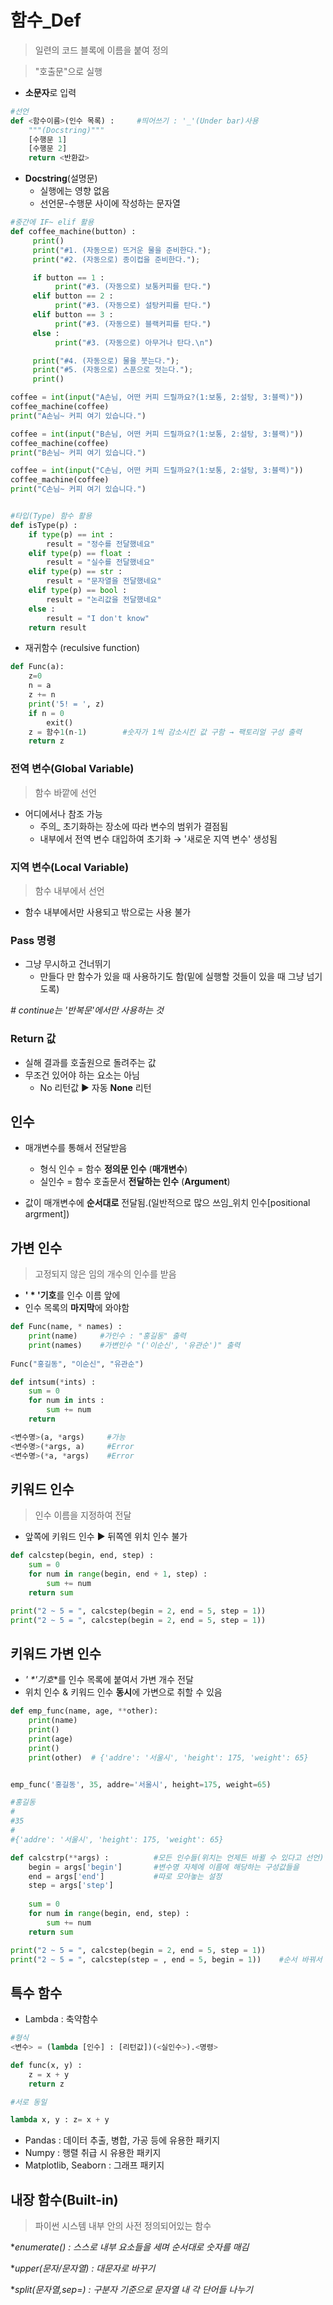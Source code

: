 # 함수_Def

> 일련의 코드 블록에 이름을 붙여 정의

> "호출문"으로 실행

- **소문자**로 입력

```python
#선언
def <함수이름>(인수 목록) :		#띄어쓰기 : '_'(Under bar)사용
    """(Docstring)"""
    [수행문 1]
    [수행문 2]
    return <반환값>
```

- **Docstring**(설명문)
  - 실행에는 영향 없음
  - 선언문-수행문 사이에 작성하는 문자열



```python
#중간에 IF~ elif 활용
def coffee_machine(button) :
     print()
     print("#1. (자동으로) 뜨거운 물을 준비한다.");
     print("#2. (자동으로) 종이컵을 준비한다.");

     if button == 1 :
          print("#3. (자동으로) 보통커피를 탄다.")
     elif button == 2 :
          print("#3. (자동으로) 설탕커피를 탄다.")
     elif button == 3 :
          print("#3. (자동으로) 블랙커피를 탄다.")
     else :
          print("#3. (자동으로) 아무거나 탄다.\n")

     print("#4. (자동으로) 물을 붓는다.");
     print("#5. (자동으로) 스푼으로 젓는다.");
     print()

coffee = int(input("A손님, 어떤 커피 드릴까요?(1:보통, 2:설탕, 3:블랙)"))
coffee_machine(coffee)
print("A손님~ 커피 여기 있습니다.")

coffee = int(input("B손님, 어떤 커피 드릴까요?(1:보통, 2:설탕, 3:블랙)"))
coffee_machine(coffee)
print("B손님~ 커피 여기 있습니다.")

coffee = int(input("C손님, 어떤 커피 드릴까요?(1:보통, 2:설탕, 3:블랙)"))
coffee_machine(coffee)
print("C손님~ 커피 여기 있습니다.")


#타입(Type) 함수 활용
def isType(p) :
    if type(p) == int :
        result = "정수를 전달했네요"
    elif type(p) == float :
        result = "실수를 전달했네요"
    elif type(p) == str :
        result = "문자열을 전달했네요"
    elif type(p) == bool :
        result = "논리값을 전달했네요"
    else :
        result = "I don't know"
    return result
```



- 재귀함수 (reculsive function)

```python
def Func(a):
    z=0						
    n = a
    z += n
    print('5! = ', z)		
    if n = 0
        exit()
    z = 함수1(n-1)		#숫자가 1씩 감소시킨 값 구함 → 팩토리얼 구성 출력
    return z


```





### 전역 변수(Global Variable)

> 함수 바깥에 선언

- 어디에서나 참조 가능
  - 주의_ 초기화하는 장소에 따라 변수의 범위가 결점됨
  - 내부에서 전역 변수 대입하여 초기화 → '새로운 지역 변수' 생성됨





### 지역 변수(Local Variable)

> 함수 내부에서 선언

- 함수 내부에서만 사용되고 밖으로는 사용 불가





### Pass 명령

- 그냥 무시하고 건너뛰기
  - 만들다 만 함수가 있을 때 사용하기도 함(밑에 실행할 것들이 있을 때 그냥 넘기도록)

*# continue는 '반복문'에서만 사용하는 것*



### Return 값

- 실해 결과를 호출원으로 돌려주는 값
- 무조건 있어야 하는 요소는 아님
  - No 리턴값 ▶ 자동 **None** 리턴





## 인수

- 매개변수를 통해서 전달받음
  - 형식 인수 = 함수 **정의문 인수** (**매개변수**)
  - 실인수 = 함수 호출문서 **전달하는 인수** (**Argument**)

- 값이 매개변수에 **순서대로** 전달됨.(일반적으로 많으 쓰임_위치 인수[positional argrment])



## 가변 인수

> 고정되지 않은 임의 개수의 인수를 받음

- **' * '기호**를 인수 이름 앞에
- 인수 목록의 **마지막**에 와야함

```python
def Func(name, * names) : 
    print(name)		#가인수 : "홍길동" 출력
    print(names)	#가변인수 "('이순신', '유관순')" 출력
    
Func("홍길동", "이순신", "유관순")
```




```python
def intsum(*ints) :
    sum = 0
    for num in ints :
        sum += num
    return
```

```python
<변수명>(a, *args)		#가능
<변수명>(*args, a)		#Error
<변수명>(*a, *args)	#Error
```



## 키워드 인수

> 인수 이름을 지정하여 전달

- 앞쪽에 키워드 인수 ▶ 뒤쪽엔 위치 인수 불가

```python
def calcstep(begin, end, step) :
    sum = 0
    for num in range(begin, end + 1, step) :
        sum += num
    return sum

print("2 ~ 5 = ", calcstep(begin = 2, end = 5, step = 1))
print("2 ~ 5 = ", calcstep(begin = 2, end = 5, step = 1))
```



## 키워드 가변 인수

- **'* *'기호**를 인수 목록에 붙여서 가변 개수 전달
- 위치 인수 & 키워드 인수 **동시**에 가변으로 취할 수 있음

```python
def emp_func(name, age, **other):
    print(name)
    print()
    print(age)
    print()
    print(other)  # {'addre': '서울시', 'height': 175, 'weight': 65}


emp_func('홍길동', 35, addre='서울시', height=175, weight=65)

#홍길동
#
#35
#
#{'addre': '서울시', 'height': 175, 'weight': 65}
```



```python
def calcstrp(**args) :			#모든 인수들(위치는 언제든 바뀔 수 있다고 선언)
    begin = args['begin']		#변수명 자체에 이름에 해당하는 구성값들을
    end = args['end']			#따로 모아놓는 설정
    step = args['step']
    
    sum = 0
    for num in range(begin, end, step) :
        sum += num
    return sum

print("2 ~ 5 = ", calcstep(begin = 2, end = 5, step = 1))
print("2 ~ 5 = ", calcstep(step = , end = 5, begin = 1))	#순서 바꿔서 키워드 입력해도 됨
```





## 특수 함수

- Lambda : 축약함수

```python
#형식
<변수> = (lambda [인수] : [리턴값])(<실인수>).<명령>
```



```python
def func(x, y) : 
    z = x + y
    return z

#서로 동일

lambda x, y : z= x + y
```



- Pandas : 데이터 추출, 병합, 가공 등에 유용한 패키지
- Numpy : 행렬 취급 시 유용한 패키지
- Matplotlib, Seaborn : 그래프 패키지



## 내장 함수(Built-in)

> 파이썬 시스템 내부 안의 사전 정의되어있는 함수

**enumerate() : 스스로 내부 요소들을 세며 순서대로 숫자를 매김*

**upper(문자/문자열) : 대문자로 바꾸기*

**split(문자열,sep=) : 구분자 기준으로 문자열 내 각 단어들 나누기*

